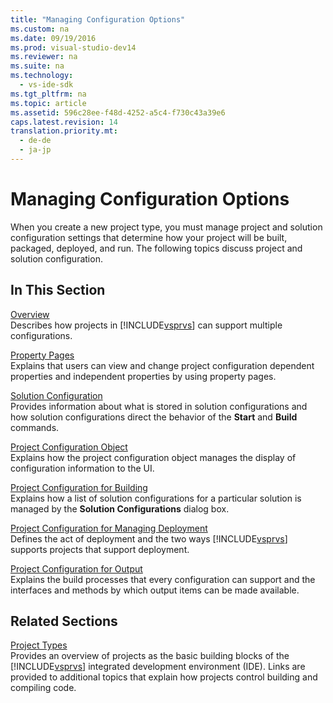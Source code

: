 ```yaml
---
title: "Managing Configuration Options"
ms.custom: na
ms.date: 09/19/2016
ms.prod: visual-studio-dev14
ms.reviewer: na
ms.suite: na
ms.technology: 
  - vs-ide-sdk
ms.tgt_pltfrm: na
ms.topic: article
ms.assetid: 596c28ee-f48d-4252-a5c4-f730c43a39e6
caps.latest.revision: 14
translation.priority.mt: 
  - de-de
  - ja-jp
---
```

# Managing Configuration Options
When you create a new project type, you must manage project and solution configuration settings that determine how your project will be built, packaged, deployed, and run. The following topics discuss project and solution configuration.  
  
## In This Section  
 [Overview](../vs140/Configuration-Options-Overview.md)  
 Describes how projects in [!INCLUDE[vsprvs](../vs140/includes/vsprvs_md.md)] can support multiple configurations.  
  
 [Property Pages](../Topic/Property%20Pages.md)  
 Explains that users can view and change project configuration dependent properties and independent properties by using property pages.  
  
 [Solution Configuration](../vs140/Solution-Configuration.md)  
 Provides information about what is stored in solution configurations and how solution configurations direct the behavior of the **Start** and **Build** commands.  
  
 [Project Configuration Object](../Topic/Project%20Configuration%20Object.md)  
 Explains how the project configuration object manages the display of configuration information to the UI.  
  
 [Project Configuration for Building](../vs140/Project-Configuration-for-Building.md)  
 Explains how a list of solution configurations for a particular solution is managed by the **Solution Configurations** dialog box.  
  
 [Project Configuration for Managing Deployment](../Topic/Project%20Configuration%20for%20Managing%20Deployment.md)  
 Defines the act of deployment and the two ways [!INCLUDE[vsprvs](../vs140/includes/vsprvs_md.md)] supports projects that support deployment.  
  
 [Project Configuration for Output](../Topic/Project%20Configuration%20for%20Output.md)  
 Explains the build processes that every configuration can support and the interfaces and methods by which output items can be made available.  
  
## Related Sections  
 [Project Types](../vs140/Project-Types.md)  
 Provides an overview of projects as the basic building blocks of the [!INCLUDE[vsprvs](../vs140/includes/vsprvs_md.md)] integrated development environment (IDE). Links are provided to additional topics that explain how projects control building and compiling code.